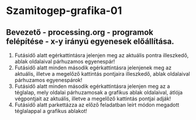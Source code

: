 # Szamitogep-grafika-01
## Bevezető - processing.org - programok felépítése - x-y irányú egyenesek előállítása.

1. Futásidő alatt egérkattintásra jelenjen meg az aktuális pontra illeszkedő, ablak oldalaival párhuzamos egyenespár!
1. Futásidő alatt minden második egérkattintásra jelenjenek meg az aktuális, illetve a megelőző kattintás pontjaira illeszkedő, ablak oldalaival párhuzamos egyenespárok!
1. Futásidő alatt minden második egérkattintásra jelenjen meg az a téglalap, mely oldalai párhuzamosak a grafikus ablak oldalaival, átlója végpontjait az aktuális, illetve a megelőző kattintás pontjai adják!
1. Futásidő alatt parkettázza az előző feladatban leírt módon megadott téglalappal a grafikus ablakot!

